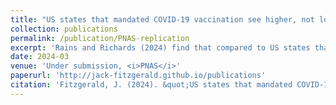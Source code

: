 ```yaml
---
title: "US states that mandated COVID-19 vaccination see higher, not lower, takeup of COVID-19 boosters and flu vaccines"
collection: publications
permalink: /publication/PNAS-replication
excerpt: 'Rains and Richards (2024) find that compared to US states that instituted bans on COVID-19 vaccination requirements, states that imposed COVID-19 vaccination mandates exhibit lower adult and child uptake of flu vaccines, and lower uptake of COVID-19 boosters. These differences are generally interpreted causally. However, further inspection reveals that these results arise from poor statistical modelling choices.'
date: 2024-03
venue: 'Under submission, <i>PNAS</i>'
paperurl: 'http://jack-fitzgerald.github.io/publications'
citation: 'Fitzgerald, J. (2024). &quot;US states that mandated COVID-19 vaccination see higher, not lower, takeup of COVID-19 boosters and flu vaccines.&quot; Working paper.'
---
```

